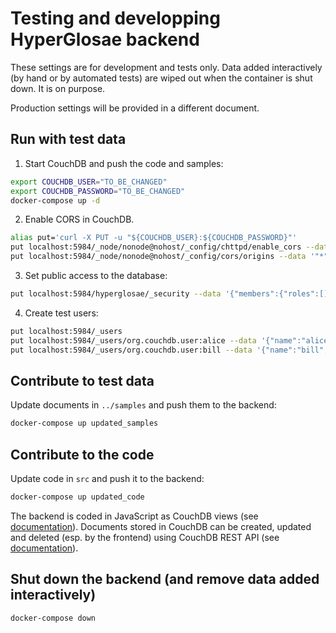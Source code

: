 # Testing and developping HyperGlosae backend

These settings are for development and tests only.
Data added interactively (by hand or by automated tests) are wiped out when the
container is shut down. It is on purpose.

Production settings will be provided in a different document.

## Run with test data

1. Start CouchDB and push the code and samples:

  ```sh
  export COUCHDB_USER="TO_BE_CHANGED"
  export COUCHDB_PASSWORD="TO_BE_CHANGED"
  docker-compose up -d
  ```

2. Enable CORS in CouchDB.

  ```sh
  alias put='curl -X PUT -u "${COUCHDB_USER}:${COUCHDB_PASSWORD}"'
  put localhost:5984/_node/nonode@nohost/_config/chttpd/enable_cors --data '"true"'
  put localhost:5984/_node/nonode@nohost/_config/cors/origins --data '"*"'
  ```

3. Set public access to the database:

  ```sh
  put localhost:5984/hyperglosae/_security --data '{"members":{"roles":[]},"admins":{"roles":["_admin"]}}'
  ```

4. Create test users:

  ```sh
  put localhost:5984/_users
  put localhost:5984/_users/org.couchdb.user:alice --data '{"name":"alice", "password":"whiterabbit", "roles":[], "type":"user"}'
  put localhost:5984/_users/org.couchdb.user:bill --data '{"name":"bill", "password":"madhatter", "roles":[], "type":"user"}'
  ```

## Contribute to test data

Update documents in `../samples` and push them to the backend:

```sh
docker-compose up updated_samples
```

## Contribute to the code

Update code in `src` and push it to the backend:

```sh
docker-compose up updated_code
```

The backend is coded in JavaScript as CouchDB views (see [documentation](https://docs.couchdb.org/en/stable/ddocs/views/)). Documents stored in CouchDB can be created, updated and deleted (esp. by the frontend) using CouchDB REST API (see [documentation](https://docs.couchdb.org/en/stable/api/document/)).

## Shut down the backend (and remove data added interactively)

```sh
docker-compose down
```

